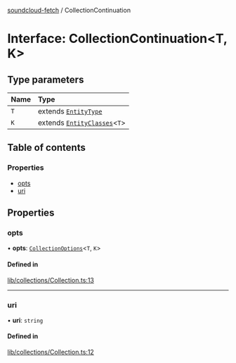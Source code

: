 [soundcloud-fetch](../README.md) / CollectionContinuation

# Interface: CollectionContinuation<T, K\>

## Type parameters

| Name | Type |
| :------ | :------ |
| `T` | extends [`EntityType`](../README.md#entitytype) |
| `K` | extends [`EntityClasses`](../README.md#entityclasses)<`T`\> |

## Table of contents

### Properties

- [opts](CollectionContinuation.md#opts)
- [uri](CollectionContinuation.md#uri)

## Properties

### opts

• **opts**: [`CollectionOptions`](../README.md#collectionoptions)<`T`, `K`\>

#### Defined in

[lib/collections/Collection.ts:13](https://github.com/patrickkfkan/soundcloud-fetch/blob/365f7b2/src/lib/collections/Collection.ts#L13)

___

### uri

• **uri**: `string`

#### Defined in

[lib/collections/Collection.ts:12](https://github.com/patrickkfkan/soundcloud-fetch/blob/365f7b2/src/lib/collections/Collection.ts#L12)
